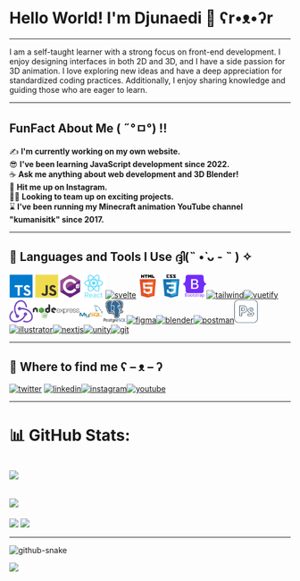 # Hello World! I'm Djunaedi 👋 ʕr•ᴥ•ʔr
* * *
I am a self-taught learner with a strong focus on front-end development. I enjoy designing interfaces in both 2D and 3D, and I have a side passion for 3D animation. I love exploring new ideas and have a deep appreciation for standardized coding practices. Additionally, I enjoy sharing knowledge and guiding those who are eager to learn.

* * *

## FunFact About Me ( ˶°ㅁ°) !!

✍ **I'm currently working on my own website.**  
😎 **I've been learning JavaScript development since 2022.**  
☕ **Ask me anything about web development and 3D Blender!**  
📢 **Hit me up on Instagram.**  
🤝😊 **Looking to team up on exciting projects.**  
⌛ **I’ve been running my Minecraft animation YouTube channel "kumanisitk" since 2017.**

* * *

## 📄 Languages and Tools I Use ദ്ദി(˵ •̀ ᴗ - ˵ ) ✧

[<img src="https://raw.githubusercontent.com/devicons/devicon/master/icons/typescript/typescript-original.svg" alt="typescript" width="42" height="42" class="jop-noMdConv">](https://raw.githubusercontent.com/devicons/devicon/master/icons/typescript/typescript-original.svg) [<img src="https://raw.githubusercontent.com/devicons/devicon/master/icons/javascript/javascript-original.svg" alt="javascript" width="42" height="42" class="jop-noMdConv">](https://raw.githubusercontent.com/devicons/devicon/master/icons/javascript/javascript-original.svg)[<img src="https://raw.githubusercontent.com/devicons/devicon/master/icons/csharp/csharp-original.svg" alt="csharp" width="42" height="42" class="jop-noMdConv">](https://raw.githubusercontent.com/devicons/devicon/master/icons/csharp/csharp-original.svg)[<img src="https://raw.githubusercontent.com/devicons/devicon/master/icons/react/react-original-wordmark.svg" alt="react" width="42" height="42" class="jop-noMdConv">](https://raw.githubusercontent.com/devicons/devicon/master/icons/react/react-original-wordmark.svg)[<img src="https://upload.wikimedia.org/wikipedia/commons/1/1b/Svelte_Logo.svg" alt="svelte" width="42" height="42" class="jop-noMdConv">](https://upload.wikimedia.org/wikipedia/commons/1/1b/Svelte_Logo.svg)[<img src="https://raw.githubusercontent.com/devicons/devicon/master/icons/html5/html5-original-wordmark.svg" alt="html5" width="42" height="42" class="jop-noMdConv">](https://raw.githubusercontent.com/devicons/devicon/master/icons/html5/html5-original-wordmark.svg)[<img src="https://raw.githubusercontent.com/devicons/devicon/master/icons/css3/css3-original-wordmark.svg" alt="css3" width="42" height="42" class="jop-noMdConv">](https://raw.githubusercontent.com/devicons/devicon/master/icons/css3/css3-original-wordmark.svg)[<img src="https://raw.githubusercontent.com/devicons/devicon/master/icons/bootstrap/bootstrap-plain-wordmark.svg" alt="bootstrap" width="42" height="42" class="jop-noMdConv">](https://raw.githubusercontent.com/devicons/devicon/master/icons/bootstrap/bootstrap-plain-wordmark.svg)[<img src="https://www.vectorlogo.zone/logos/tailwindcss/tailwindcss-icon.svg" alt="tailwind" width="42" height="42" class="jop-noMdConv">](https://www.vectorlogo.zone/logos/tailwindcss/tailwindcss-icon.svg)[<img src="https://bestofjs.org/logos/vuetify.svg" alt="vuetify" width="42" height="42" class="jop-noMdConv">](https://bestofjs.org/logos/vuetify.svg)[<img src="https://raw.githubusercontent.com/devicons/devicon/master/icons/redux/redux-original.svg" alt="redux" width="42" height="42" class="jop-noMdConv">](https://raw.githubusercontent.com/devicons/devicon/master/icons/redux/redux-original.svg)[<img src="https://raw.githubusercontent.com/devicons/devicon/master/icons/nodejs/nodejs-original-wordmark.svg" alt="nodejs" width="42" height="42" class="jop-noMdConv">](https://raw.githubusercontent.com/devicons/devicon/master/icons/nodejs/nodejs-original-wordmark.svg)[<img src="https://raw.githubusercontent.com/devicons/devicon/master/icons/express/express-original-wordmark.svg" alt="express" width="42" height="42" class="jop-noMdConv">](https://raw.githubusercontent.com/devicons/devicon/master/icons/express/express-original-wordmark.svg)[<img src="https://raw.githubusercontent.com/devicons/devicon/master/icons/mysql/mysql-original-wordmark.svg" alt="mysql" width="42" height="42" class="jop-noMdConv">](https://raw.githubusercontent.com/devicons/devicon/master/icons/mysql/mysql-original-wordmark.svg)[<img src="https://raw.githubusercontent.com/devicons/devicon/master/icons/postgresql/postgresql-original-wordmark.svg" alt="postgresql" width="42" height="42" class="jop-noMdConv">](https://raw.githubusercontent.com/devicons/devicon/master/icons/postgresql/postgresql-original-wordmark.svg)[<img src="https://www.vectorlogo.zone/logos/figma/figma-icon.svg" alt="figma" width="42" height="42" class="jop-noMdConv">](https://www.vectorlogo.zone/logos/figma/figma-icon.svg)[<img src="https://download.blender.org/branding/community/blender_community_badge_white.svg" alt="blender" width="42" height="42" class="jop-noMdConv">](https://download.blender.org/branding/community/blender_community_badge_white.svg)[<img src="https://www.vectorlogo.zone/logos/getpostman/getpostman-icon.svg" alt="postman" width="42" height="42" class="jop-noMdConv">](https://www.vectorlogo.zone/logos/getpostman/getpostman-icon.svg)[<img src="https://raw.githubusercontent.com/devicons/devicon/master/icons/photoshop/photoshop-line.svg" alt="photoshop" width="42" height="42" class="jop-noMdConv">](https://raw.githubusercontent.com/devicons/devicon/master/icons/photoshop/photoshop-line.svg)[<img src="https://www.vectorlogo.zone/logos/adobe_illustrator/adobe_illustrator-icon.svg" alt="illustrator" width="42" height="42" class="jop-noMdConv">](https://www.vectorlogo.zone/logos/adobe_illustrator/adobe_illustrator-icon.svg)[<img src="https://cdn.worldvectorlogo.com/logos/nextjs-2.svg" alt="nextjs" width="42" height="42" class="jop-noMdConv">](https://cdn.worldvectorlogo.com/logos/nextjs-2.svg)[<img src="https://www.vectorlogo.zone/logos/unity3d/unity3d-icon.svg" alt="unity" width="42" height="42" class="jop-noMdConv">](https://www.vectorlogo.zone/logos/unity3d/unity3d-icon.svg)[<img src="https://www.vectorlogo.zone/logos/git-scm/git-scm-icon.svg" alt="git" width="42" height="42" class="jop-noMdConv">](https://www.vectorlogo.zone/logos/git-scm/git-scm-icon.svg)

* * *

## 🔎 Where to find me ʕ – ᴥ – ʔ

[![twitter](https://img.shields.io/badge/twitter-x?style=for-the-badge&logo=x&logoColor=white&color=%230f1419)](https://twitter.com/Kumanistik) [![linkedin](https://img.shields.io/badge/linkedin-logo?style=for-the-badge&logo=linkedin&logoColor=white&color=%230a77b6)](https://www.linkedin.com/in/djunaedi-pakamundi)[![instagram](https://img.shields.io/badge/instagram-logo?style=for-the-badge&logo=instagram&logoColor=white&color=%23F35369)](https://www.instagram.com/djunaedi_pakamundi)[![youtube](https://img.shields.io/badge/youtube-logo?style=for-the-badge&logo=youtube&logoColor=white&color=%23cc0000)](https://www.youtube.com/@kyumanrr5403)

* * *

# 📊 GitHub Stats:

<br/>![](https://github-readme-stats.vercel.app/api?username=djunaedi-ProScience&theme=ambient_gradient&hide_border=false&include_all_commits=true&count_private=true)

<br/>![](https://nirzak-streak-stats.vercel.app/?user=djunaedi-ProScience&theme=ambient_gradient&hide_border=false)  
<br/>![](https://github-readme-stats.vercel.app/api/top-langs/?username=djunaedi-ProScience&theme=ambient_gradient&hide_border=false&include_all_commits=true&count_private=true&layout=compact)
[![](https://visitcount.itsvg.in/api?id=djunaedi-ProScience&icon=0&color=0)](https://visitcount.itsvg.in)  

* * *
<picture>
  <source media="(prefers-color-scheme: dark)" srcset="https://raw.githubusercontent.com/tobiasmeyhoefer/tobiasmeyhoefer/output/github-snake-dark.svg" />
  <source media="(prefers-color-scheme: light)" srcset="https://raw.githubusercontent.com/tobiasmeyhoefer/tobiasmeyhoefer/output/github-snake.svg" />
  <img alt="github-snake" src="https://raw.githubusercontent.com/tobiasmeyhoefer/tobiasmeyhoefer/output/github-snake.svg" />
</picture>

![](https://ForTheBadge.com/images/badges/built-with-love.svg)
